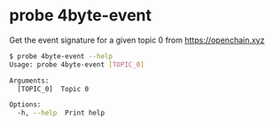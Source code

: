 # probe 4byte-event

Get the event signature for a given topic 0 from https://openchain.xyz

```bash
$ probe 4byte-event --help
Usage: probe 4byte-event [TOPIC_0]

Arguments:
  [TOPIC_0]  Topic 0

Options:
  -h, --help  Print help
```